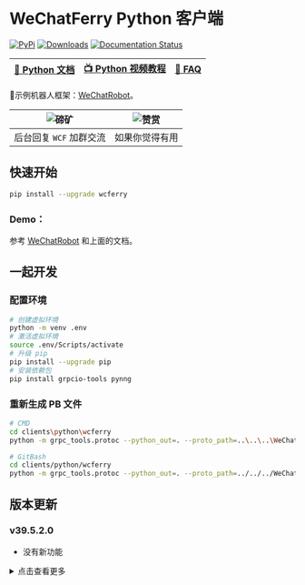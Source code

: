 # WeChatFerry Python 客户端
[![PyPi](https://img.shields.io/pypi/v/wcferry.svg)](https://pypi.python.org/pypi/wcferry) [![Downloads](https://static.pepy.tech/badge/wcferry)](https://pypi.python.org/pypi/wcferry) [![Documentation Status](https://readthedocs.org/projects/wechatferry/badge/?version=latest)](https://wechatferry.readthedocs.io/zh/latest/?badge=latest)

|[📖 Python 文档](https://wechatferry.readthedocs.io/)|[📺 Python 视频教程](https://mp.weixin.qq.com/s/APdjGyZ2hllXxyG_sNCfXQ)|[🙋 FAQ](https://mp.weixin.qq.com/s/c2JggTBlOP8fP9j-MlMAvg)|
|:-:|:-:|:-:|

🤖示例机器人框架：[WeChatRobot](https://github.com/lich0821/WeChatRobot)。

|![碲矿](https://raw.githubusercontent.com/lich0821/WeChatFerry/master/assets/TEQuant.jpg)|![赞赏](https://raw.githubusercontent.com/lich0821/WeChatFerry/master/assets/QR.jpeg)|
|:-:|:-:|
|后台回复 `WCF` 加群交流|如果你觉得有用|

## 快速开始
```sh
pip install --upgrade wcferry
```

### Demo：
参考 [WeChatRobot](https://github.com/lich0821/WeChatRobot) 和上面的文档。

## 一起开发
### 配置环境
```sh
# 创建虚拟环境
python -m venv .env
# 激活虚拟环境
source .env/Scripts/activate
# 升级 pip
pip install --upgrade pip
# 安装依赖包
pip install grpcio-tools pynng
```

### 重新生成 PB 文件
```sh
# CMD
cd clients\python\wcferry
python -m grpc_tools.protoc --python_out=. --proto_path=..\..\..\WeChatFerry\rpc\proto\ wcf.proto

# GitBash
cd clients/python/wcferry
python -m grpc_tools.protoc --python_out=. --proto_path=../../../WeChatFerry/rpc/proto/ wcf.proto
```

## 版本更新

### v39.5.2.0
* 没有新功能

<details><summary>点击查看更多</summary>

版本号：`w.x.y.z`。

其中：
* `w` 是微信的大版本号，如 `37` (3.7.a.a), `38` (3.8.a.a), `39` (3.9.a.a)
* `x` 是适配的微信的小版本号，从 0 开始
* `y` 是 `WeChatFerry` 的版本，从 0 开始
* `z` 是各客户端的版本，从 0 开始

功能：

* 获取登录二维码
* 查询登录状态
* 获取登录账号信息
* 获取消息类型
* 获取联系人
* 获取可查询数据库
* 获取数据库所有表
* 获取语音消息
* 发送文本消息（可 @）
* 发送图片消息
* 发送文件消息
* 发送卡片消息
* 发送 XML 消息
* 发送 GIF 消息
* 拍一拍群友
* 转发消息
* 开启接收消息
* 关闭接收消息
* 查询数据库
* 获取朋友圈消息
* 下载图片、视频、文件
* 解密图片
* 通过好友申请
* 添加群成员
* 删除群成员
* 邀请群成员

</details>
